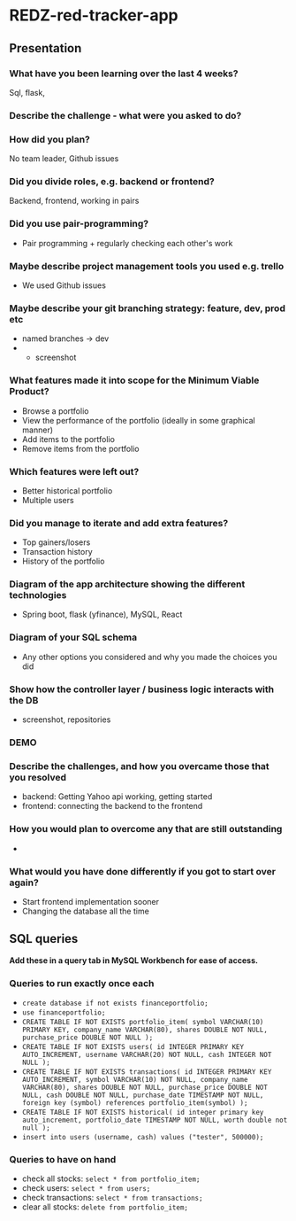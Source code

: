 # REDZ-red-tracker-app

## Presentation

### What have you been learning over the last 4 weeks?
Sql, flask, 

### Describe the challenge - what were you asked to do?

### How did you plan?
No team leader, Github issues

### Did you divide roles, e.g. backend or frontend?
Backend, frontend, working in pairs

### Did you use pair-programming?
- Pair programming + regularly checking each other's work

### Maybe describe project management tools you used e.g. trello
- We used Github issues

### Maybe describe your git branching strategy: feature, dev, prod etc
- named branches -> dev
- + screenshot
 
### What features made it into scope for the Minimum Viable Product?
- Browse a portfolio
- View the performance of the portfolio (ideally in some graphical manner)
- Add items to the portfolio
- Remove items from the portfolio

### Which features were left out?
- Better historical portfolio
- Multiple users
  
### Did you manage to iterate and add extra features?
- Top gainers/losers
- Transaction history
- History of the portfolio

### Diagram of the app architecture showing the different technologies
- Spring boot, flask (yfinance), MySQL, React

### Diagram of your SQL schema
- Any other options you considered and why you made the choices you did

### Show how the controller layer / business logic interacts with the DB
- screenshot, repositories

### DEMO

### Describe the challenges, and how you overcame those that you resolved
- backend: Getting Yahoo api working, getting started
- frontend: connecting the backend to the frontend

### How you would plan to overcome any that are still outstanding
- 

### What would you have done differently if you got to start over again?
- Start frontend implementation sooner
- Changing the database all the time

## SQL queries
**Add these in a query tab in MySQL Workbench for ease of access.**
### Queries to run exactly once each
- `create database if not exists financeportfolio;`
- `use financeportfolio;`
- `CREATE TABLE IF NOT EXISTS portfolio_item(
    symbol VARCHAR(10) PRIMARY KEY,
    company_name VARCHAR(80),
    shares DOUBLE NOT NULL,
    purchase_price DOUBLE NOT NULL
);`
- `CREATE TABLE IF NOT EXISTS users(
    id INTEGER PRIMARY KEY AUTO_INCREMENT,
    username VARCHAR(20) NOT NULL,
    cash INTEGER NOT NULL
);`
- `CREATE TABLE IF NOT EXISTS transactions(
	id INTEGER PRIMARY KEY AUTO_INCREMENT,
    symbol VARCHAR(10) NOT NULL,
    company_name VARCHAR(80),
    shares DOUBLE NOT NULL,
    purchase_price DOUBLE NOT NULL,
    cash DOUBLE NOT NULL,
    purchase_date TIMESTAMP NOT NULL,
    foreign key (symbol) references portfolio_item(symbol)
);`
- `CREATE TABLE IF NOT EXISTS historical(
id integer primary key auto_increment,
portfolio_date TIMESTAMP NOT NULL,
worth double not null
);`
- `insert into users (username, cash) values ("tester", 500000);`

### Queries to have on hand
- check all stocks: `select * from portfolio_item;`
- check users: `select * from users;`
- check transactions: `select * from transactions;`
- clear all stocks: `delete from portfolio_item;`

  
